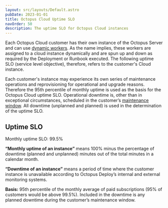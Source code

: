 ```yaml
---
layout: src/layouts/Default.astro
pubDate: 2023-01-01
title: Octopus Cloud Uptime SLO
navOrder: 50
description: The uptime SLO for Octopus Cloud instances
---
```


Each Octopus Cloud customer has their own instance of the Octopus Server and can use [dynamic workers](/docs/infrastructure/workers/dynamic-worker-pools/). As the name implies, these workers are assigned to a cloud instance dynamically and are spun up and down as required by the Deployment or Runbook executed. The following uptime SLO (service level objective), therefore, refers to the customer's Cloud instance.

Each customer's instance may experience its own series of maintenance operations and reprovisioning for operational and upgrade reasons. Therefore the 95th percentile of monthly uptime is used as the basis for the Octopus Cloud uptime SLO. Operational downtime is, other than in exceptional circumstances, scheduled in the customer’s [maintenance window](/docs/octopus-cloud/index.md#set-the-outage-window). All downtime (unplanned and planned) is used in the determination of the uptime SLO.

## Uptime SLO
Monthly uptime SLO: 99.5%

**“Monthly uptime of an instance”** means 100% minus the percentage of downtime (planned and unplanned) minutes out of the total minutes in a calendar month.

**“Downtime of an instance”** means a period of time where the customer instance is unavailable according to Octopus Deploy’s internal and external monitoring systems.

**Basis:** 95th percentile of the monthly average of paid subscriptions (95% of customers would be above 99.5%). Included in the downtime is any planned downtime during the customer’s maintenance window.
